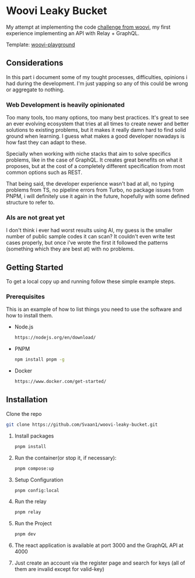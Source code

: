 # Woovi Leaky Bucket

My attempt at implementing the code [challenge from woovi](https://github.com/woovibr/jobs/blob/main/challenges/woovi-leaky-bucket-challenge.md), my first experience implementing an API with Relay + GraphQL.

Template: [woovi-playground](https://github.com/woovibr/woovi-playground)

## Considerations

In this part i document some of my tought processes, difficulties, opinions i had during the development. I'm just yapping so any of this could be wrong or aggregate to nothing.

### Web Development is heavily opinionated

Too many tools, too many options, too many best practices. It's great to see an ever evolving ecosystem that tries at all times to create newer and better solutions to existing problems, but it makes it really damn hard to find solid ground when learning. I guess what makes a good developer nowadays is how fast they can adapt to these.

Specially when working with niche stacks that aim to solve specifics problems, like in the case of GraphQL. It creates great benefits on what it proposes, but at the cost of a completely different specification from most common options such as REST.

That being said, the developer experience wasn't bad at all, no typing problems from TS, no pipeline errors from Turbo, no package issues from PNPM, i will definitely use it again in the future, hopefully with some defined structure to refer to.

### AIs are not great yet

I don't think i ever had worst results using AI, my guess is the smaller number of public sample codes it can scan? It couldn't even write test cases properly, but once i've wrote the first it followed the patterns (something which they are best at) with no problems.

## Getting Started

To get a local copy up and running follow these simple example steps.

### Prerequisites

This is an example of how to list things you need to use the software and how to install them.

- Node.js

  ```sh
  https://nodejs.org/en/download/
  ```

- PNPM

  ```sh
  npm install pnpm -g
  ```

- Docker

  ```sh
  https://www.docker.com/get-started/
  ```

## Installation

Clone the repo

```sh
git clone https://github.com/Svaan1/woovi-leaky-bucket.git
```

1. Install packages

   ```sh
   pnpm install
   ```

2. Run the container(or stop it, if necessary):

   ```sh
   pnpm compose:up
   ```

3. Setup Configuration

   ```sh
   pnpm config:local
   ```

4. Run the relay

   ```sh
   pnpm relay
   ```

5. Run the Project

   ```sh
   pnpm dev
   ```

6. The react application is available at port 3000 and the GraphQL API at 4000

7. Just create an account via the register page and search for keys (all of them are invalid except for valid-key)

<!-- MARKDOWN LINKS & IMAGES -->

[next.js]: https://img.shields.io/badge/Next.js-000000?style=for-the-badge&logo=nextdotjs&logoColor=white
[next-url]: https://nextjs.org/
[react.js]: https://img.shields.io/badge/React-20232A?style=for-the-badge&logo=react&logoColor=61DAFB
[react-url]: https://reactjs.org/
[node.js]: https://img.shields.io/badge/NodeJS-339933?style=for-the-badge&logo=nodedotjs&logoColor=white
[node-url]: https://nodejs.org/
[graphql]: https://img.shields.io/badge/Graphql-E10098?style=for-the-badge&logo=graphql&logoColor=white
[graphql-url]: https://graphql.org/
[mongodb]: https://img.shields.io/badge/MongoDB-47A248?style=for-the-badge&logo=mongodb&logoColor=white
[mongodb-url]: https://mongodb.com
[koa]: https://img.shields.io/badge/Koa-F9F9F9?style=for-the-badge&logo=koa&logoColor=33333D
[koa-url]: https://koajs.com
